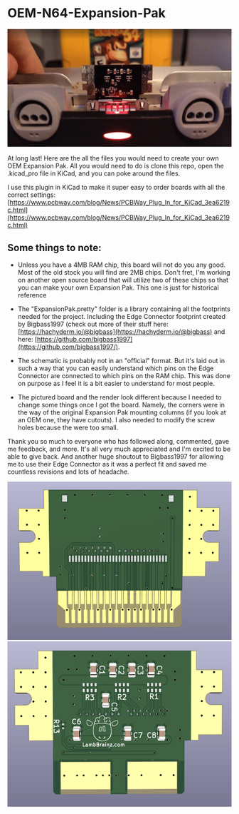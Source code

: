 # OEM-N64-Expansion-Pak

![A picture of the custom OEM Expansion Pak running](https://github.com/MasonStooksbury/OEM-N64-Expansion-Pak/blob/main/Itdo.png?raw=true)

At long last! Here are the all the files you would need to create your own OEM Expansion Pak. All you would need to do is clone this repo, open the .kicad_pro file in KiCad, and you can poke around the files.

I use this plugin in KiCad to make it super easy to order boards with all the correct settings: [https://www.pcbway.com/blog/News/PCBWay_Plug_In_for_KiCad_3ea6219c.html](https://www.pcbway.com/blog/News/PCBWay_Plug_In_for_KiCad_3ea6219c.html)

## Some things to note:

 - Unless you have a 4MB RAM chip, this board will not do you any good. Most of the old stock you will find are 2MB chips. Don't fret, I'm working on another open source board that will utilize two of these chips so that you can make your own Expansion Pak. This one is just for historical reference

 - The "ExpansionPak.pretty" folder is a library containing all the footprints needed for the project. Including the Edge Connector footprint created by Bigbass1997 (check out more of their stuff here: [https://hachyderm.io/@bigbass](https://hachyderm.io/@bigbass) and here: [https://github.com/bigbass1997](https://github.com/bigbass1997/).

 - The schematic is probably not in an "official" format. But it's laid out in such a way that you can easily understand which pins on the Edge Connector are connected to which pins on the RAM chip. This was done on purpose as I feel it is a bit easier to understand for most people.

 - The pictured board and the render look different because I needed to change some things once I got the board. Namely, the corners were in the way of the original Expansion Pak mounting columns (if you look at an OEM one, they have cutouts). I also needed to modify the screw holes because the were too small.

Thank you so much to everyone who has followed along, commented, gave me feedback, and more. It's all very much appreciated and I'm excited to be able to give back. And another huge shoutout to Bigbass1997 for allowing me to use their Edge Connector as it was a perfect fit and saved me countless revisions and lots of headache.

![KiCad render of the front of the Expansion Pak](https://github.com/MasonStooksbury/OEM-N64-Expansion-Pak/blob/main/front.png?raw=true)
![KiCad render of the back of the Expansion Pak](https://github.com/MasonStooksbury/OEM-N64-Expansion-Pak/blob/main/back.png?raw=true)
